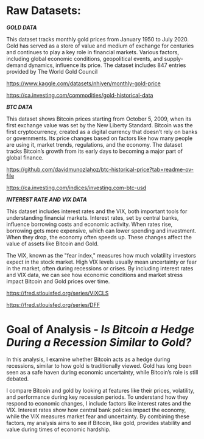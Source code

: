 # Raw Datasets: #

***GOLD DATA***


This dataset tracks monthly gold prices from January 1950 to July 2020. Gold has served as a store of value and medium of exchange for centuries and continues to play a key role in financial markets. Various factors, including global economic conditions, geopolitical events, and supply-demand dynamics, influence its price. The dataset includes 847 entries provided by The World Gold Council

https://www.kaggle.com/datasets/nhiyen/monthly-gold-price

https://ca.investing.com/commodities/gold-historical-data



***BTC DATA***

This dataset shows Bitcoin prices starting from October 5, 2009, when its first exchange value was set by the New Liberty Standard. Bitcoin was the first cryptocurrency, created as a digital currency that doesn’t rely on banks or governments. Its price changes based on factors like how many people are using it, market trends, regulations, and the economy. The dataset tracks Bitcoin’s growth from its early days to becoming a major part of global finance.

https://github.com/davidmunozlahoz/btc-historical-price?tab=readme-ov-file

https://ca.investing.com/indices/investing.com-btc-usd



***INTEREST RATE AND VIX DATA***

This dataset includes interest rates and the VIX, both important tools for understanding financial markets. Interest rates, set by central banks, influence borrowing costs and economic activity. When rates rise, borrowing gets more expensive, which can lower spending and investment. When they drop, the economy often speeds up. These changes affect the value of assets like Bitcoin and Gold.

The VIX, known as the "fear index," measures how much volatility investors expect in the stock market. High VIX levels usually mean uncertainty or fear in the market, often during recessions or crises. By including interest rates and VIX data, we can see how economic conditions and market stress impact Bitcoin and Gold prices over time.

https://fred.stlouisfed.org/series/VIXCLS

https://fred.stlouisfed.org/series/DFF



# Goal of Analysis - *Is Bitcoin a Hedge During a Recession Similar to Gold?* #

In this analysis, I examine whether Bitcoin acts as a hedge during recessions, similar to how gold is traditionally viewed. Gold has long been seen as a safe haven during economic uncertainty, while Bitcoin’s role is still debated.

I compare Bitcoin and gold by looking at features like their prices, volatility, and performance during key recession periods. To understand how they respond to economic changes, I include factors like interest rates and the VIX. Interest rates show how central bank policies impact the economy, while the VIX measures market fear and uncertainty. By combining these factors, my analysis aims to see if Bitcoin, like gold, provides stability and value during times of economic hardship.
